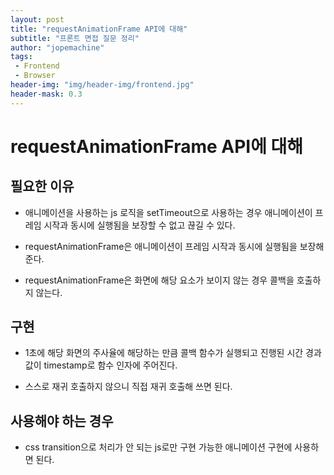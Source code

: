 ```yaml
---
layout: post
title: "requestAnimationFrame API에 대해"
subtitle: "프론트 면접 질문 정리"
author: "jopemachine"
tags: 
 - Frontend
 - Browser
header-img: "img/header-img/frontend.jpg"
header-mask: 0.3
---
```


# requestAnimationFrame API에 대해

## 필요한 이유

- 애니메이션을 사용하는 js 로직을 setTimeout으로 사용하는 경우 애니메이션이 프레임 시작과 동시에 실행됨을 보장할 수 없고 끊길 수 있다.

- requestAnimationFrame은 애니메이션이 프레임 시작과 동시에 실행됨을 보장해준다.

- requestAnimationFrame은 화면에 해당 요소가 보이지 않는 경우 콜백을 호출하지 않는다.

## 구현
  
- 1초에 해당 화면의 주사율에 해당하는 만큼 콜백 함수가 실행되고 진행된 시간 경과 값이 timestamp로 함수 인자에 주어진다.

- 스스로 재귀 호출하지 않으니 직접 재귀 호출해 쓰면 된다.

## 사용해야 하는 경우

- css transition으로 처리가 안 되는 js로만 구현 가능한 애니메이션 구현에 사용하면 된다.
